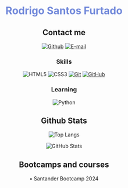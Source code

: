 <h1 align="center" style="color:#7289DA ">Rodrigo Santos Furtado</h1>

<h2 align="center">Contact me</h2>

<div align="center">


[![Github](https://img.shields.io/badge/Github-000?style=for-the-badge&logo=Github&logoColor=fffff)](https://github.com/Rodrigo-Furtado)
[![E-mail](https://img.shields.io/badge/-Email-000?style=for-the-badge&logo=microsoft-outlook&logoColor=White)](mailto:rodrigosantfurt@gmail.com)

</div>

<h3 align="center">Skills</h3>

<div align="center">

![HTML5](https://img.shields.io/badge/HTML-000?style=for-the-badge&logo=html5&logoColor=30A3DC)
![CSS3](https://img.shields.io/badge/CSS3-000?style=for-the-badge&logo=css3&logoColor=E94D5F)
[![Git](https://img.shields.io/badge/Git-000?style=for-the-badge&logo=git&logoColor=E94D5F)](https://git-scm.com/doc)
[![GitHub](https://img.shields.io/badge/GitHub-000?style=for-the-badge&logo=github&logoColor=30A3DC)](https://docs.github.com/)

</div>

<h3 align="center">Learning</h3>

<div align="center">
  
![Python](https://img.shields.io/badge/python-3670A0?style=for-the-badge&logo=python&logoColor=30A3DC)

</div>

<h2 align="center">Github Stats</h2>

<div align="center">

![Top Langs](https://github-readme-stats-git-masterrstaa-rickstaa.vercel.app/api/top-langs/?username=Rodrigo-Furtado&layout=donut&bg_color=353D41&border_color=123547&title_color=EB9326&text_color=FFF&)

![GitHub Stats](https://github-readme-stats.vercel.app/api?username=Rodrigo-Furtado&theme=transparent&bg_color=353D41&border_color=123547&show_icons=true&icon_color=EB9326&title_color=EB9326&text_color=FFF&hide_title=true&hide=stars&rank_icon=github)

</div>

<h2 align="center">Bootcamps and courses</h2>

<div align="center">
• Santander Bootcamp 2024
</div>



